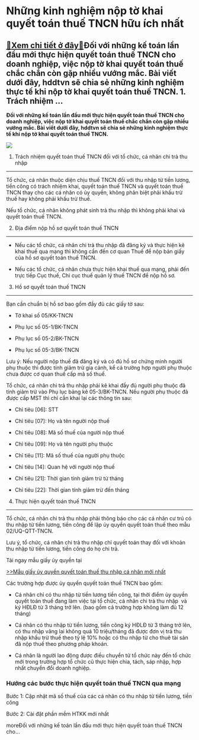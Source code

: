 Những kinh nghiệm nộp tờ khai quyết toán thuế TNCN hữu ích nhất
===============================================================

[:gift:Xem chi tiết ở đây:gift:](https://hddtvn.com/nhung-kinh-nghiem-nop-to-khai-quyet-toan-thue-tncn-huu-ich-nhat/)Đối với những kế toán lần đầu mới thực hiện quyết toán thuế TNCN cho doanh nghiệp, việc nộp tờ khai quyết toán thuế chắc chắn còn gặp nhiều vướng mắc. Bài viết dưới đây, hddtvn sẽ chia sẻ những kinh nghiệm thực tế khi nộp tờ khai quyết toán thuế TNCN. 1. Trách nhiệm …
----------------------------------------------------------------------------------------------------------------------------------------------------------------------------------------------------------------------------------------------------------------------------

**Đối với những kế toán lần đầu mới thực hiện quyết toán thuế TNCN cho doanh nghiệp, việc nộp tờ khai quyết toán thuế chắc chắn còn gặp nhiều vướng mắc. Bài viết dưới đây, hddtvn sẽ chia sẻ những kinh nghiệm thực tế khi nộp tờ khai quyết toán thuế TNCN.**


![](https://hddtvn.com/wp-content/uploads/2021/01/14841440.jpg)


1. Trách nhiệm quyết toán thuế TNCN đối với tổ chức, cá nhân chi trả thu nhập
-----------------------------------------------------------------------------


Tổ chức, cá nhân thuộc diện chịu thuế TNCN đối với thu nhập từ tiền lương, tiền công có trách nhiệm khai, quyết toán thuế TNCN và quyết toán thuế TNCN thay cho các cá nhân có ủy quyền, không phân biệt phải khấu trừ thuế hay không phải khấu trừ thuế.


Nếu tổ chức, cá nhân không phát sinh trả thu nhập thì không phải khai và quyết toán thuế TNCN.


2. Địa điểm nộp hồ sơ quyết toán thuế TNCN
------------------------------------------




* Nếu các tổ chức, cá nhân chi trả thu nhập đã đăng ký và thực hiện kê khai thuế qua mạng thì không cần đến cơ quan Thuế để nộp bản giấy của hồ sơ quyết toán thuế TNCN.

* Nếu các tổ chức, cá nhân chưa thực hiện khai thuế qua mạng, phải đến trực tiếp Cục thuế, Chi cục thuế quản lý thuế TNCN để nộp hồ sơ.



3. Hồ sơ quyết toán thuế TNCN
-----------------------------


Bạn cần chuẩn bị hồ sơ bao gồm đầy đủ các giấy tờ sau:




* Tờ khai số 05/KK-TNCN

* Phụ lục số 05-1/BK-TNCN

* Phụ lục số 05-2/BK-TNCN

* Phụ lục số 05-3/BK-TNCN



Lưu ý: Nếu người nộp thuế đã đăng ký và có đủ hồ sơ chứng minh người phụ thuộc thì được tính giảm trừ gia cảnh, kể cả trường hợp người phụ thuộc chưa được cơ quan thuế cấp mã số thuế.


Tổ chức, cá nhân chi trả thu nhập phải kê khai đầy đủ người phụ thuộc đã tính giảm trừ vào Phụ lục bảng kê 05-3/BK-TNCN. Nếu người phụ thuộc đã được cấp MST thì chỉ cần khai lại các thông tin sau:




* Chỉ tiêu [06]: STT

* Chỉ tiêu [07]: Họ và tên người nộp thuế

* Chỉ tiêu [08]: Mã số thuế của người nộp thuế

* Chỉ tiêu [09]: Họ và tên người phụ thuộc

* Chỉ tiêu [11]: Mã số thuế của người phụ thuộc

* Chỉ tiêu [14]: Quan hệ với người nộp thuế

* Chỉ tiêu [21]: Thời gian tính giảm trừ từ tháng

* Chỉ tiêu [22]: Thời gian tính giảm trừ đến tháng



4. Thực hiện quyết toán thuế TNCN
---------------------------------


Tổ chức, cá nhân chi trả thu nhập phải thông báo cho các cá nhân cư trú có thu nhập từ tiền lương, tiền công để lập ủy quyền quyết toán thuế theo mẫu 02/UQ-QTT-TNCN.


Lưu ý, tổ chức, cá nhân chi trả thu nhập chỉ quyết toán thay đối với khoản thu nhập từ tiền lương, tiền công do họ chi trả.


Tải ngay mẫu giấy ủy quyền tại


[>>Mẫu giấy ủy quyền quyết toán thuế thu nhập cá nhân mới nhất](#)


Các trường hợp được ủy quyền quyết toán thuế TNCN bao gồm:




* Cá nhân chỉ có thu nhập từ tiền lương tiền công, tại thời điểm ủy quyền quyết toán thuế đang làm việc tại tổ chức, cá nhân chi trả thu nhập  và ký HĐLĐ từ 3 tháng trở lên. (bao gồm cả trường hợp không làm đủ 12 tháng)

* Cá nhân có thu nhập từ tiền lương, tiền công ký HĐLĐ từ 3 tháng trở lên, có thu nhập vãng lai không quá 10 triệu/tháng đã được đơn vị trả thu nhập khấu trừ thuế theo tỷ lệ 10% hoặc có thu nhập từ cho thuê tài sản đã nộp thuế theo phương pháp khoán.

* Cá nhân là người lao động được điều chuyển từ tổ chức này đến tổ chức mới trong trường hợp tổ chức cũ thực hiện chia, tách, sáp nhập, hợp nhất chuyển đổi doanh nghiệp.



### Hướng các bước thực hiện quyết toán thuế TNCN qua mạng


Bước 1: Cập nhật mã số thuế của các cá nhân có thu nhập từ tiền lương, tiền công


Bước 2: Cài đặt phần mềm HTKK mới nhất



moreĐối với những kế toán lần đầu mới thực hiện quyết toán thuế TNCN cho…

